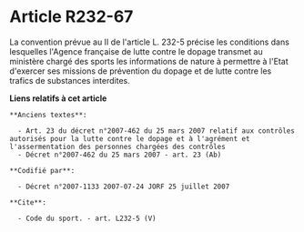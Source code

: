 # Article R232-67

La convention prévue au II de l'article L. 232-5 précise les conditions dans lesquelles l'Agence française de lutte contre le
dopage transmet au ministère chargé des sports les informations de nature à permettre à l'Etat d'exercer ses missions de
prévention du dopage et de lutte contre les trafics de substances interdites.

**Liens relatifs à cet article**

	**Anciens textes**:

	  - Art. 23 du décret n°2007-462 du 25 mars 2007 relatif aux contrôles autorisés pour la lutte contre le dopage et à l'agrément et l'assermentation des personnes chargées des contrôles
	  - Décret n°2007-462 du 25 mars 2007 - art. 23 (Ab)

	**Codifié par**:

	  - Décret n°2007-1133 2007-07-24 JORF 25 juillet 2007

	**Cite**:

	  - Code du sport. - art. L232-5 (V)
